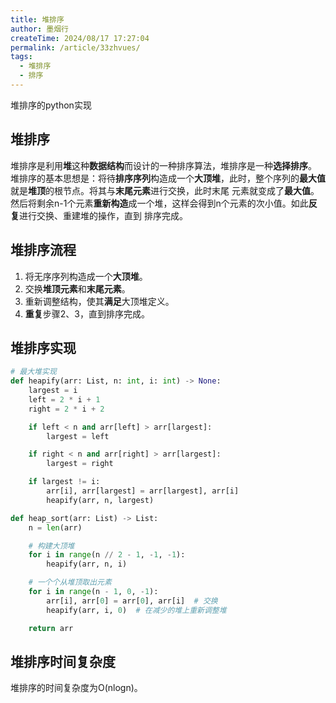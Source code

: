 ```yaml
---
title: 堆排序
author: 墨烟行
createTime: 2024/08/17 17:27:04
permalink: /article/33zhvues/
tags: 
  - 堆排序
  - 排序
---
```


堆排序的python实现

<!-- more -->

## 堆排序

堆排序是利用**堆**这种**数据结构**而设计的一种排序算法，堆排序是一种**选择排序**。
堆排序的基本思想是：将待**排序序列**构造成一个**大顶堆**，此时，整个序列的**最大值**就是**堆顶**的根节点。将其与**末尾元素**进行交换，此时末尾
元素就变成了**最大值**。然后将剩余n-1个元素**重新构造**成一个堆，这样会得到n个元素的次小值。如此**反复**进行交换、重建堆的操作，直到
排序完成。

## 堆排序流程

1. 将无序序列构造成一个**大顶堆**。
2. 交换**堆顶元素**和**末尾元素**。
3. 重新调整结构，使其**满足**大顶堆定义。
4. **重复**步骤2、3，直到排序完成。

## 堆排序实现

```python
# 最大堆实现
def heapify(arr: List, n: int, i: int) -> None:
    largest = i
    left = 2 * i + 1
    right = 2 * i + 2

    if left < n and arr[left] > arr[largest]:
        largest = left

    if right < n and arr[right] > arr[largest]:
        largest = right

    if largest != i:
        arr[i], arr[largest] = arr[largest], arr[i]
        heapify(arr, n, largest)

def heap_sort(arr: List) -> List:
    n = len(arr)

    # 构建大顶堆  
    for i in range(n // 2 - 1, -1, -1):
        heapify(arr, n, i)

    # 一个个从堆顶取出元素  
    for i in range(n - 1, 0, -1):
        arr[i], arr[0] = arr[0], arr[i]  # 交换
        heapify(arr, i, 0)  # 在减少的堆上重新调整堆

    return arr
```

## 堆排序时间复杂度

堆排序的时间复杂度为O(nlogn)。